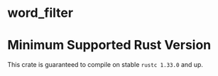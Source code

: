 # word_filter


# Minimum Supported Rust Version
This crate is guaranteed to compile on stable `rustc 1.33.0` and up.
